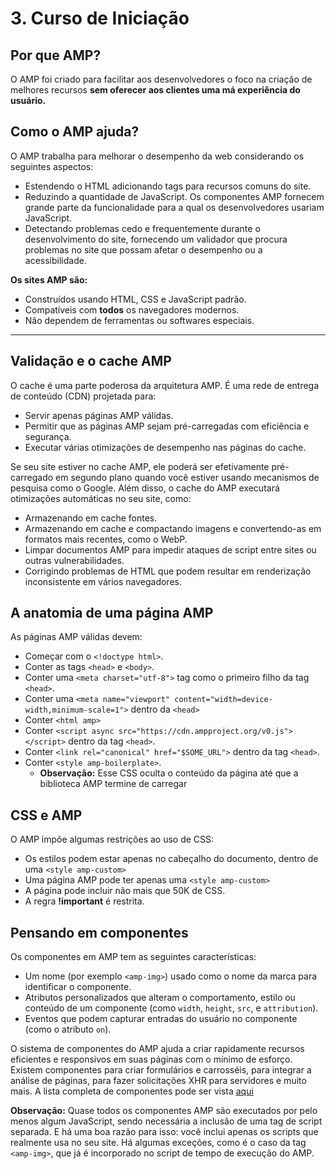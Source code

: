# 3. Curso de Iniciação

## Por que AMP?
O AMP foi criado para facilitar aos desenvolvedores o foco na criação de melhores recursos **sem oferecer aos clientes uma má experiência do usuário.**

## Como o AMP ajuda?
O AMP trabalha para melhorar o desempenho da web considerando os seguintes aspectos:
* Estendendo o HTML adicionando tags para recursos comuns do site.
* Reduzindo a quantidade de JavaScript. Os componentes AMP fornecem grande parte da funcionalidade para a qual os desenvolvedores usariam JavaScript.
* Detectando problemas cedo e frequentemente durante o desenvolvimento do site, fornecendo um validador que procura problemas no site que possam afetar o desempenho ou a acessibilidade.

**Os sites AMP são:**
* Construídos usando HTML, CSS e JavaScript padrão.
* Compatíveis com **todos** os navegadores modernos.
* Não dependem de ferramentas ou softwares especiais.

---

## Validação e o cache AMP
O cache é uma parte poderosa da arquitetura AMP. É uma rede de entrega de conteúdo (CDN) projetada para:
* Servir apenas páginas AMP válidas.
* Permitir que as páginas AMP sejam pré-carregadas com eficiência e segurança.
* Executar várias otimizações de desempenho nas páginas do cache.

Se seu site estiver no cache AMP, ele poderá ser efetivamente pré-carregado em segundo plano quando você estiver usando mecanismos de pesquisa como o Google. Além disso, o cache do AMP executará otimizações automáticas no seu site, como:
* Armazenando em cache fontes.
* Armazenando em cache e compactando imagens e convertendo-as em formatos mais recentes, como o WebP.
* Limpar documentos AMP para impedir ataques de script entre sites ou outras vulnerabilidades.
* Corrigindo problemas de HTML que podem resultar em renderização inconsistente em vários navegadores.

## A anatomia de uma página AMP
As páginas AMP válidas devem:
* Começar com o `<!doctype html>`.
* Conter as tags `<head>` e `<body>`.
* Conter uma `<meta charset="utf-8">` tag como o primeiro filho da tag `<head>`.
* Conter uma `<meta name="viewport" content="width=device-width,minimum-scale=1">` dentro da `<head>`
* Conter `<html amp>`
* Conter `<script async src="https://cdn.ampproject.org/v0.js"></script>` dentro da tag `<head>`.
* Conter `<link rel="canonical" href="$SOME_URL">` dentro da tag `<head>`.
* Conter `<style amp-boilerplate>`. 
  * **Observação:** Esse CSS oculta o conteúdo da página até que a biblioteca AMP termine de carregar

## CSS e AMP
O AMP impõe algumas restrições ao uso de CSS:
* Os estilos podem estar apenas no cabeçalho do documento, dentro de uma `<style amp-custom>`
* Uma página AMP pode ter apenas uma `<style amp-custom>`
* A página pode incluir não mais que 50K de CSS.
* A regra **!important** é restrita.

## Pensando em componentes
Os componentes em AMP tem as seguintes características:
* Um nome (por exemplo `<amp-img>`) usado como o nome da marca para identificar o componente.
* Atributos personalizados que alteram o comportamento, estilo ou conteúdo de um componente (como `width`, `height`, `src`, e `attribution`).
* Eventos que podem capturar entradas do usuário no componente (como o atributo `on`).

O sistema de componentes do AMP ajuda a criar rapidamente recursos eficientes e responsivos em suas páginas com o mínimo de esforço.  Existem componentes para criar formulários e carrosséis, para integrar a análise de páginas, para fazer solicitações XHR para servidores e muito mais. A lista completa de componentes pode ser vista [aqui](https://amp.dev/documentation/components/?format=websites)

**Observação:** Quase todos os componentes AMP são executados por pelo menos algum JavaScript, sendo necessária a inclusão de uma tag de script separada. E há uma boa razão para isso: você inclui apenas os scripts que realmente usa no seu site. Há algumas exceções, como é o caso da tag `<amp-img>`, que já é incorporado no script de tempo de execução do AMP.
